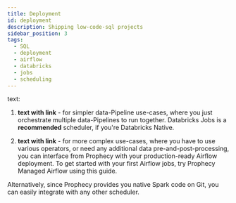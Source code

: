 ```yaml
---
title: Deployment
id: deployment
description: Shipping low-code-sql projects
sidebar_position: 3
tags:
  - SQL
  - deployment
  - airflow
  - databricks
  - jobs
  - scheduling
---
```


text:

1. **text with link** - for simpler data-Pipeline use-cases, where you just
   orchestrate multiple data-Pipelines to run together. Databricks Jobs is a **recommended** scheduler, if you're
   Databricks Native.

2. **text with link** - for more complex use-cases, where you have to use various operators, or need
   any additional data pre-and-post-processing, you can interface from Prophecy with your production-ready Airflow deployment. To get started with your first Airflow jobs, try Prophecy Managed Airflow using this guide.

Alternatively, since Prophecy provides you native Spark code on Git, you can easily integrate with any other scheduler.
